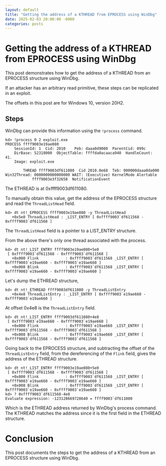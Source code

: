 ```yaml
---
layout: default
title: "Getting the address of a KTHREAD from EPROCESS using WinDbg"
date: 2025-02-03 20:00:00 -0000
categories: posts
---
```


# Getting the address of a KTHREAD from EPROCESS using WinDbg

This post demonstrates how to get the address of a KTHREAD from an EPROCESS structure using WinDbg.

If an attacker has an arbitrary read primitive, these steps can be replicated in an exploit.

The offsets in this post are for Windows 10, version 20H2.

## Steps

WinDbg can provide this information using the `!process` command.

```
kd> !process 0 2 exploit.exe
PROCESS ffff9003e19ae080
    SessionId: 1  Cid: 2010    Peb: daaa0d9000  ParentCid: 099c
    DirBase: 52318000  ObjectTable: ffffda0acaaca940  HandleCount:  41.
    Image: exploit.exe

        THREAD ffff9003df611080  Cid 2010.0e68  Teb: 000000daaa0da000 Win32Thread: 0000000000000000 WAIT: (Executive) KernelMode Alertable
            ffff9003e3f32658  NotificationEvent
```

The ETHREAD is at 0xffff9003df611080.

To manually obtain this value, get the address of the EPROCESS structure and read the `ThreadListHead` field.

```
kd> dt nt!_EPROCESS ffff9003e19ae080 -y ThreadListHead
   +0x5e0 ThreadListHead : _LIST_ENTRY [ 0xffff9003`df611568 - 0xffff9003`df611568 ]
```

The `ThreadListHead` field is a pointer to a LIST_ENTRY structure.

From the above there's only one thread associated with the process.

```
kd> dt nt!_LIST_ENTRY ffff9003e19ae080+5e0
 [ 0xffff9003`df611568 - 0xffff9003`df611568 ]
   +0x000 Flink            : 0xffff9003`df611568 _LIST_ENTRY [ 0xffff9003`e19ae660 - 0xffff9003`e19ae660 ]
   +0x008 Blink            : 0xffff9003`df611568 _LIST_ENTRY [ 0xffff9003`e19ae660 - 0xffff9003`e19ae660 ]
```

Let's dump the ETHREAD structure,

```
kd> dt nt!_ETHREAD ffff9003df611080 -y ThreadListEntry
   +0x4e8 ThreadListEntry : _LIST_ENTRY [ 0xffff9003`e19ae660 - 0xffff9003`e19ae660 ]
```

At offset 0x4e8 is the `ThreadListEntry` field.

```
kd> dt nt!_LIST_ENTRY ffff9003df611080+4e8
 [ 0xffff9003`e19ae660 - 0xffff9003`e19ae660 ]
   +0x000 Flink            : 0xffff9003`e19ae660 _LIST_ENTRY [ 0xffff9003`df611568 - 0xffff9003`df611568 ]
   +0x008 Blink            : 0xffff9003`e19ae660 _LIST_ENTRY [ 0xffff9003`df611568 - 0xffff9003`df611568 ]
```

Going back to the EPROCESS structure, and subtracting the offset of the `ThreadListEntry` field, from the dereferencing of the `Flink` field, gives the address of the ETHREAD structure.

```
kd> dt nt!_LIST_ENTRY ffff9003e19ae080+5e0
 [ 0xffff9003`df611568 - 0xffff9003`df611568 ]
   +0x000 Flink            : 0xffff9003`df611568 _LIST_ENTRY [ 0xffff9003`e19ae660 - 0xffff9003`e19ae660 ]
   +0x008 Blink            : 0xffff9003`df611568 _LIST_ENTRY [ 0xffff9003`e19ae660 - 0xffff9003`e19ae660 ]
kd> ? 0xffff9003`df611568-4e8
Evaluate expression: -123128669728640 = ffff9003`df611080
```

Which is the ETHREAD address returned by WinDbg's process command. The KTHREAD matches the address since it is the first field in the ETHREAD structure.

# Conclusion

This post documents the steps to get the address of a KTHREAD from an EPROCESS structure using WinDbg.

